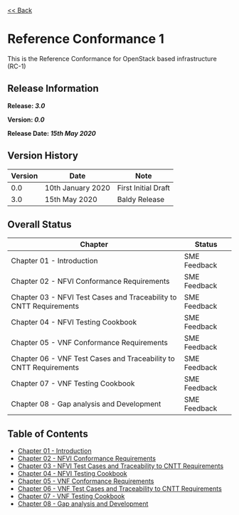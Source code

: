 [<< Back](../)

# Reference Conformance 1

This is the Reference Conformance for OpenStack based infrastructure (RC-1)

## Release Information
**Release: _3.0_**

**Version: _0.0_**

**Release Date: _15th May 2020_**

## Version History

| Version | Date | Note
| --- | --- | --- |
| 0.0 | 10th January 2020 | First Initial Draft|
| 3.0 | 15th May 2020 | Baldy Release|


## Overall Status

| Chapter | Status |
| --- | --- |
| Chapter 01 - Introduction                                           |SME Feedback |
| Chapter 02 - NFVI Conformance Requirements                          | SME Feedback |
| Chapter 03 - NFVI Test Cases and Traceability to CNTT Requirements  | SME Feedback |
| Chapter 04 - NFVI Testing Cookbook                                  | SME Feedback |
| Chapter 05 - VNF Conformance Requirements                           | SME Feedback |
| Chapter 06 - VNF Test Cases and Traceability to CNTT Requirements   | SME Feedback |
| Chapter 07 - VNF Testing Cookbook                                   | SME Feedback |
| Chapter 08 - Gap analysis and Development                           | SME Feedback |

## Table of Contents
* [Chapter 01 - Introduction](chapters/chapter01.md)
* [Chapter 02 - NFVI Conformance Requirements](chapters/chapter02.md)
* [Chapter 03 - NFVI Test Cases and Traceability to CNTT Requirements ](chapters/chapter03.md)
* [Chapter 04 - NFVI Testing Cookbook](chapters/chapter04.md)
* [Chapter 05 - VNF Conformance Requirements](chapters/chapter05.md)
* [Chapter 06 - VNF Test Cases and Traceability to CNTT Requirements](chapters/chapter06.md)
* [Chapter 07 - VNF Testing Cookbook](chapters/chapter07.md)
* [Chapter 08 - Gap analysis and Development](chapters/chapter08.md)
